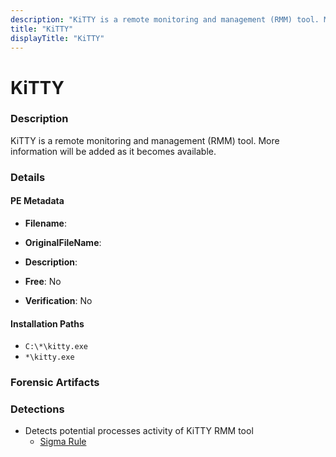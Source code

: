 ```yaml
---
description: "KiTTY is a remote monitoring and management (RMM) tool. More information will be added as it becomes available."
title: "KiTTY"
displayTitle: "KiTTY"
---
```




# KiTTY


### Description

KiTTY is a remote monitoring and management (RMM) tool. More information will be added as it becomes available.




### Details


#### PE Metadata
- **Filename**: 
- **OriginalFileName**: 
- **Description**: 


- **Free**: No

- **Verification**: No




#### Installation Paths
- `C:\*\kitty.exe`
- `*\kitty.exe`

### Forensic Artifacts






### Detections
- Detects potential processes activity of KiTTY RMM tool
  - [Sigma Rule](https://github.com/magicsword-io/LOLRMM/blob/main/detections/sigma/kitty_processes_sigma.yml)



